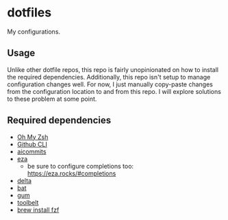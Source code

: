 # dotfiles

My configurations.

## Usage

Unlike other dotfile repos, this repo is fairly unopinionated on how to install the required dependencies. Additionally, this repo isn't setup to manage configuration changes well. For now, I just manually copy-paste changes from the configuration location to and from this repo. I will explore solutions to these problem at some point.

## Required dependencies
- [Oh My Zsh](https://ohmyz.sh/)
- [Github CLI](https://cli.github.com/)
- [aicommits](https://github.com/Nutlope/aicommits)
- [eza](https://github.com/eza-community/eza)
  - be sure to configure completions too: https://eza.rocks/#completions
- [delta](https://github.com/dandavison/delta)
- [bat](https://github.com/sharkdp/bat)
- [gum](https://github.com/charmbracelet/gum)
- [toolbelt](https://github.com/DevonFulcher/toolbelt)
- [brew install fzf](https://github.com/junegunn/fzf)
